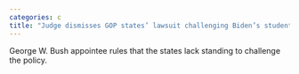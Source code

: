 ```yaml
---
categories: c
title: "Judge dismisses GOP states’ lawsuit challenging Biden’s student debt relief"
---
```

George W. Bush appointee rules that the states lack standing to challenge the policy.